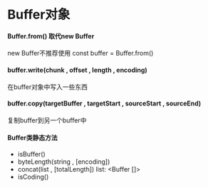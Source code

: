 # Buffer对象

#### Buffer.from() 取代new Buffer

new Buffer不推荐使用
const buffer = Buffer.from()

#### buffer.write(chunk , offset , length , encoding)

在buffer对象中写入一些东西

#### buffer.copy(targetBuffer , targetStart , sourceStart , sourceEnd)

复制buffer到另一个buffer中

#### Buffer类静态方法

* isBuffer()
* byteLength(string , \[encoding])
* concat(list , \[totalLength])  list: <Buffer []>
* isCoding()